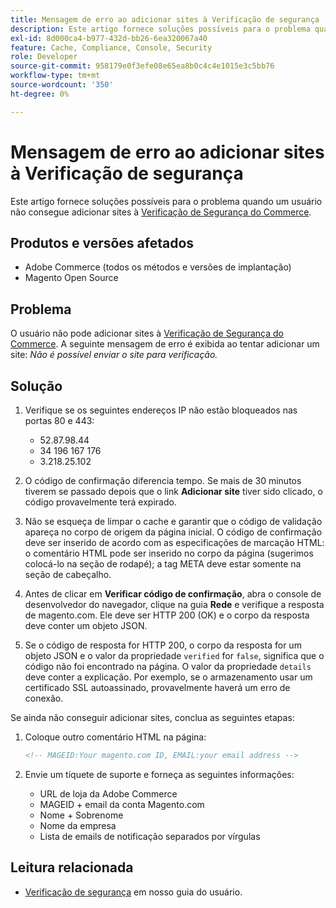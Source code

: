 ```yaml
---
title: Mensagem de erro ao adicionar sites à Verificação de segurança
description: Este artigo fornece soluções possíveis para o problema quando um usuário não consegue adicionar sites à [Verificação de segurança da Commerce](https://account.magento.com/scanner/dashboard/).
exl-id: 8d000ca4-b977-432d-bb26-6ea320067a40
feature: Cache, Compliance, Console, Security
role: Developer
source-git-commit: 958179e0f3efe08e65ea8b0c4c4e1015e3c5bb76
workflow-type: tm+mt
source-wordcount: '350'
ht-degree: 0%

---
```


# Mensagem de erro ao adicionar sites à Verificação de segurança

Este artigo fornece soluções possíveis para o problema quando um usuário não consegue adicionar sites à [Verificação de Segurança do Commerce](https://account.magento.com/scanner/dashboard/).

## Produtos e versões afetados

* Adobe Commerce (todos os métodos e versões de implantação)
* Magento Open Source

## Problema

O usuário não pode adicionar sites à [Verificação de Segurança do Commerce](https://account.magento.com/scanner/dashboard/). A seguinte mensagem de erro é exibida ao tentar adicionar um site: *Não é possível enviar o site para verificação.*

## Solução

1. Verifique se os seguintes endereços IP não estão bloqueados nas portas 80 e 443:
   * 52.87.98.44
   * 34 196 167 176
   * 3.218.25.102

1. O código de confirmação diferencia tempo. Se mais de 30 minutos tiverem se passado depois que o link **Adicionar site** tiver sido clicado, o código provavelmente terá expirado.
1. Não se esqueça de limpar o cache e garantir que o código de validação apareça no corpo de origem da página inicial. O código de confirmação deve ser inserido de acordo com as especificações de marcação HTML: o comentário HTML pode ser inserido no corpo da página (sugerimos colocá-lo na seção de rodapé); a tag META deve estar somente na seção de cabeçalho.
1. Antes de clicar em **Verificar código de confirmação**, abra o console de desenvolvedor do navegador, clique na guia **Rede** e verifique a resposta de magento.com. Ele deve ser HTTP 200 (OK) e o corpo da resposta deve conter um objeto JSON.
1. Se o código de resposta for HTTP 200, o corpo da resposta for um objeto JSON e o valor da propriedade `verified` for `false`, significa que o código não foi encontrado na página. O valor da propriedade `details` deve conter a explicação. Por exemplo, se o armazenamento usar um certificado SSL autoassinado, provavelmente haverá um erro de conexão.

Se ainda não conseguir adicionar sites, conclua as seguintes etapas:

1. Coloque outro comentário HTML na página:

   ```HTML
   <!-- MAGEID:Your magento.com ID, EMAIL:your email address -->
   ```

1. Envie um tíquete de suporte e forneça as seguintes informações:
   * URL de loja da Adobe Commerce
   * MAGEID + email da conta Magento.com
   * Nome + Sobrenome
   * Nome da empresa
   * Lista de emails de notificação separados por vírgulas

## Leitura relacionada

* [Verificação de segurança](https://docs.magento.com/user-guide/magento/security-scan.html) em nosso guia do usuário.
